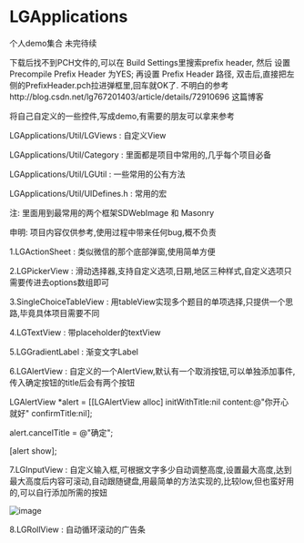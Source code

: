 # LGApplications
个人demo集合 未完待续

下载后找不到PCH文件的,可以在 Build Settings里搜索prefix header, 然后 设置 Precompile Prefix Header 为YES; 再设置 Prefix Header 路径, 双击后,直接把左侧的PrefixHeader.pch拉进弹框里,回车就OK了. 不明白的参考http://blog.csdn.net/lg767201403/article/details/72910696 这篇博客

将自己自定义的一些控件,写成demo,有需要的朋友可以拿来参考

LGApplications/Util/LGViews     :   自定义View

LGApplications/Util/Category    :   里面都是项目中常用的,几乎每个项目必备

LGApplications/Util/LGUtil      :   一些常用的公有方法

LGApplications/Util/UIDefines.h :   常用的宏

注:       里面用到最常用的两个框架SDWebImage 和 Masonry

申明:     项目内容仅供参考,使用过程中带来任何bug,概不负责

1.LGActionSheet                 :   类似微信的那个底部弹窗,使用简单方便

2.LGPickerView                  :   滑动选择器,支持自定义选项,日期,地区三种样式,自定义选项只需要传进去options数组即可

3.SingleChoiceTableView         :   用tableView实现多个题目的单项选择,只提供一个思路,毕竟具体项目需要不同

4.LGTextView                    :   带placeholder的textView

5.LGGradientLabel               :   渐变文字Label

6.LGAlertView                   :   自定义的一个AlertView,默认有一个取消按钮,可以单独添加事件,传入确定按钮的title后会有两个按钮

LGAlertView *alert = [[LGAlertView alloc] initWithTitle:nil content:@"你开心就好" confirmTitle:nil];

alert.cancelTitle = @"确定";

[alert show];

7.LGInputView                   :   自定义输入框,可根据文字多少自动调整高度,设置最大高度,达到最大高度后内容可滚动,自动跟随键盘,用最简单的方法实现的,比较low,但也蛮好用的,可以自行添加所需的按妞

![image](https://github.com/MrLee767201403/LGApplications/blob/master/Gif/inputView.gif)

8.LGRollView                    :   自动循环滚动的广告条


